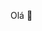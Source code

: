 Olá 👋

<!--
**natalia-sa/natalia-sa** is a ✨ _special_ ✨ repository because its `README.md` (this file) appears on your GitHub profile.

- 📫 E-mail: nataliasalvino86@gmail.com


